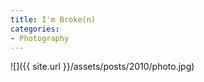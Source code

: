 ```yaml
---
title: I'm Broke(n)
categories:
- Photography
---
```


![]({{ site.url }}/assets/posts/2010/photo.jpg)
